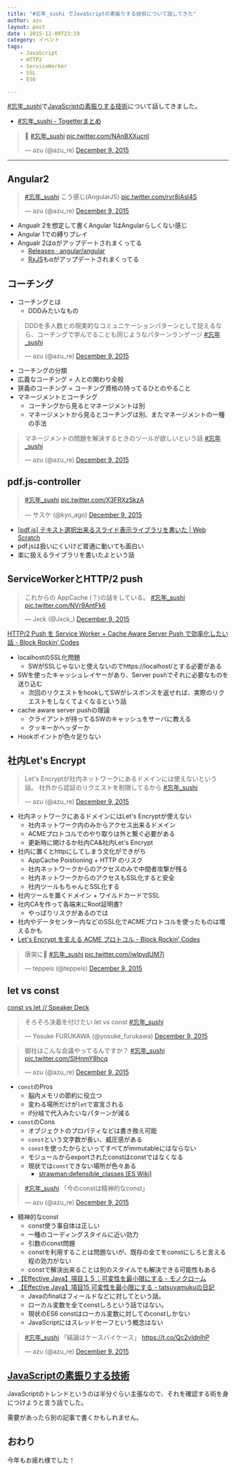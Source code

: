 ```yaml
---
title: "#忘年_sushi でJavaScriptの素振りする技術について話してきた"
author: azu
layout: post
date : 2015-12-09T23:19
category: イベント
tags:
    - JavaScript
    - HTTP2
    - ServiceWorker
    - SSL
    - ES6

---
```


[#忘年_sushi](https://twitter.com/search?q=%23%E5%BF%98%E5%B9%B4_sushi "#忘年_sushi")で[JavaScriptの素振りする技術](http://azu.github.io/slide/2015/year-end/javascript-swing.html "JavaScriptの素振りする技術")について話してきました。

- [#忘年_sushi - Togetterまとめ](http://togetter.com/li/910679 "#忘年_sushi - Togetterまとめ")

<blockquote class="twitter-tweet" lang="en"><p lang="und" dir="ltr">🍣 <a href="https://twitter.com/hashtag/%E5%BF%98%E5%B9%B4_sushi?src=hash">#忘年_sushi</a> <a href="https://t.co/NAnBXXucnl">pic.twitter.com/NAnBXXucnl</a></p>&mdash; azu (@azu_re) <a href="https://twitter.com/azu_re/status/674538717093085184">December 9, 2015</a></blockquote>
<script async src="//platform.twitter.com/widgets.js" charset="utf-8"></script>

----

## Angular2

<blockquote class="twitter-tweet" lang="en"><p lang="ja" dir="ltr"><a href="https://twitter.com/hashtag/%E5%BF%98%E5%B9%B4_sushi?src=hash">#忘年_sushi</a> こう感じ(AngularJS) <a href="https://t.co/rvr8jAsl4S">pic.twitter.com/rvr8jAsl4S</a></p>&mdash; azu (@azu_re) <a href="https://twitter.com/azu_re/status/674535461642104832">December 9, 2015</a></blockquote>
<script async src="//platform.twitter.com/widgets.js" charset="utf-8"></script>

- Angualr 2を想定して書くAngular 1はAngularらしくない感じ
- Angular 1での縛りプレイ
- Angualr 2はαがアップデートされまくってる
	- [Releases · angular/angular](https://github.com/angular/angular/releases "Releases · angular/angular")
	- [RxJS](https://github.com/ReactiveX/RxJS/releases "RxJS")もαがアップデートされまくってる


## コーチング

- コーチングとは
	- DDDみたいなもの

<blockquote class="twitter-tweet" lang="en"><p lang="ja" dir="ltr">DDDを多人数との現実的なコミュニケーションパターンとして捉えるなら、コーチングで学んでることも同じようなパターンランゲージ&#10; <a href="https://twitter.com/hashtag/%E5%BF%98%E5%B9%B4_sushi?src=hash">#忘年_sushi</a></p>&mdash; azu (@azu_re) <a href="https://twitter.com/azu_re/status/674537699605262336">December 9, 2015</a></blockquote>
<script async src="//platform.twitter.com/widgets.js" charset="utf-8"></script>


- コーチングの分類
- 広義なコーチング = 人との関わり全般
- 狭義のコーチング = コーチング資格の持ってるひとのやること
- マネージメントとコーチング
	- コーチングから見るとマネージメントは別
	- マネージメントから見るとコーチングは別、またマネージメントの一種の手法

<blockquote class="twitter-tweet" lang="en"><p lang="ja" dir="ltr">マネージメントの問題を解決するときのツールが欲しいという話 <a href="https://twitter.com/hashtag/%E5%BF%98%E5%B9%B4_sushi?src=hash">#忘年_sushi</a></p>&mdash; azu (@azu_re) <a href="https://twitter.com/azu_re/status/674541071724994560">December 9, 2015</a></blockquote>
<script async src="//platform.twitter.com/widgets.js" charset="utf-8"></script>

## pdf.js-controller

<blockquote class="twitter-tweet" lang="en"><p lang="und" dir="ltr"><a href="https://twitter.com/hashtag/%E5%BF%98%E5%B9%B4_sushi?src=hash">#忘年_sushi</a> <a href="https://t.co/X3FRXzSkzA">pic.twitter.com/X3FRXzSkzA</a></p>&mdash; サスケ (@kyo_ago) <a href="https://twitter.com/kyo_ago/status/674541370808270848">December 9, 2015</a></blockquote>
<script async src="//platform.twitter.com/widgets.js" charset="utf-8"></script>


- [[pdf.js] テキスト選択出来るスライド表示ライブラリを書いた | Web Scratch](http://efcl.info/2015/12/07/pdf.js-controller/ "[pdf.js] テキスト選択出来るスライド表示ライブラリを書いた | Web Scratch")
- pdf.jsは扱いにくいけど普通に動いても面白い
- 楽に扱えるライブラリを書いたよという話

## ServiceWorkerとHTTP/2 push

<blockquote class="twitter-tweet" lang="en"><p lang="ja" dir="ltr">これからの AppCache (？)の話をしている。 <a href="https://twitter.com/hashtag/%E5%BF%98%E5%B9%B4_sushi?src=hash">#忘年_sushi</a> <a href="https://t.co/NVr9AntFk6">pic.twitter.com/NVr9AntFk6</a></p>&mdash; Jxck (@Jxck_) <a href="https://twitter.com/Jxck_/status/674553985764737024">December 9, 2015</a></blockquote>
<script async src="//platform.twitter.com/widgets.js" charset="utf-8"></script>

[HTTP/2 Push を Service Worker + Cache Aware Server Push で効率化したい話 - Block Rockin’ Codes](http://jxck.hatenablog.com/entry/service-worker-casper "HTTP/2 Push を Service Worker + Cache Aware Server Push で効率化したい話 - Block Rockin’ Codes")

- localhostのSSL化問題
	- SWがSSLじゃないと使えないのでhttps://localhost/とする必要がある
- SWを使ったキャッシュレイヤーがあり、Server pushでそれに必要なものを送り込む
	- 次回のリクエストをhookしてSWがレスポンスを返せれば、実際のリクエストをしなくてよくなるという話
- cache aware server pushの理論
	- クライアントが持ってるSWのキャッシュをサーバに教える
	- クッキーかヘッダーか
- Hookポイントが色々足りない

## 社内Let's Encrypt

<blockquote class="twitter-tweet" lang="en"><p lang="ja" dir="ltr">Let&#39;s Encryptが社内ネットワークにあるドメインには使えないという話。&#10;社外から認証のリクエストを制限してるから <a href="https://twitter.com/hashtag/%E5%BF%98%E5%B9%B4_sushi?src=hash">#忘年_sushi</a></p>&mdash; azu (@azu_re) <a href="https://twitter.com/azu_re/status/674554358290255872">December 9, 2015</a></blockquote>
<script async src="//platform.twitter.com/widgets.js" charset="utf-8"></script>

- 社内ネットワークにあるドメインにはLet's Encryptが使えない
	- 社内ネットワーク内のみからアクセス出来るドメイン
	- ACMEプロトコルでのやり取りは外と繋ぐ必要がある
	- 更新時に開けるか社内CA&社内Let's Encrypt
- 社内に置くとhttpにしてしまう文化ができがち
	- AppCache Poistioning + HTTP のリスク
	- 社内ネットワークからのアクセスのみで中間者攻撃が残る
	- 社内ネットワークからのアクセスもSSL化すると安全
	- 社内ツールもちゃんとSSL化する
- 社内ツールを置くドメイン + ワイルドカードでSSL
- 社内CAを作って各端末にRoot証明書?
	- やっぱりリスクがあるのでは
- 社内やデータセンター内などのSSL化でACMEプロトコルを使ったものは増えるかも
- [Let's Encrypt を支える ACME プロトコル - Block Rockin’ Codes](http://jxck.hatenablog.com/entry/letsencrypt-acme "Let&#39;s Encrypt を支える ACME プロトコル - Block Rockin’ Codes")


<blockquote class="twitter-tweet" lang="en"><p lang="ja" dir="ltr">唐突に🍣 <a href="https://twitter.com/hashtag/%E5%BF%98%E5%B9%B4_sushi?src=hash">#忘年_sushi</a> <a href="https://t.co/iwIpydUM7j">pic.twitter.com/iwIpydUM7j</a></p>&mdash; teppeis (@teppeis) <a href="https://twitter.com/teppeis/status/674571307334275076">December 9, 2015</a></blockquote>
<script async src="//platform.twitter.com/widgets.js" charset="utf-8"></script>

## let vs const 


[const vs let // Speaker Deck](https://speakerdeck.com/yosuke_furukawa/const-vs-let "const vs let // Speaker Deck")

<blockquote class="twitter-tweet" lang="en"><p lang="ja" dir="ltr">そろそろ決着を付けたい let vs const <a href="https://twitter.com/hashtag/%E5%BF%98%E5%B9%B4_sushi?src=hash">#忘年_sushi</a></p>&mdash; Yosuke FURUKAWA (@yosuke_furukawa) <a href="https://twitter.com/yosuke_furukawa/status/674437783772004352">December 9, 2015</a></blockquote>
<script async src="//platform.twitter.com/widgets.js" charset="utf-8"></script>

<blockquote class="twitter-tweet" lang="en"><p lang="ja" dir="ltr">御社はこんな会議やってるんですか？ <a href="https://twitter.com/hashtag/%E5%BF%98%E5%B9%B4_sushi?src=hash">#忘年_sushi</a> <a href="https://t.co/SIHnmY8hcq">pic.twitter.com/SIHnmY8hcq</a></p>&mdash; azu (@azu_re) <a href="https://twitter.com/azu_re/status/674559952023719936">December 9, 2015</a></blockquote>
<script async src="//platform.twitter.com/widgets.js" charset="utf-8"></script>

- `const`のPros
	- 脳内メモリの節約に役立つ
	- 変わる場所だけが`let`で宣言される
	- if分岐で代入みたいなパターンが減る
- `const`のCons
	- オブジェクトのプロパティなどは書き換え可能
	- `const`という文字数が長い、威圧感がある
	- `const`を使ったからといってすべてがimmutableにはならない
	- モジュールからexportされたconstはconstではなくなる
	- 現状では`const`できない場所が色々ある
		- [strawman:defensible_classes [ES Wiki]](http://wiki.ecmascript.org/doku.php?id=strawman:defensible_classes "strawman:defensible_classes [ES Wiki]")


<blockquote class="twitter-tweet" lang="en"><p lang="ja" dir="ltr"><a href="https://twitter.com/hashtag/%E5%BF%98%E5%B9%B4_sushi?src=hash">#忘年_sushi</a> 「今のconstは精神的なconst」</p>&mdash; azu (@azu_re) <a href="https://twitter.com/azu_re/status/674565236536422400">December 9, 2015</a></blockquote>
<script async src="//platform.twitter.com/widgets.js" charset="utf-8"></script>
	
		
- 精神的なconst
	- const使う事自体は正しい
	- 一種のコーディングスタイルに近い効力
	- 引数のconst問題
	- constを利用することは問題ないが、既存の全てをconstにしろと言える程の効力がない
	- constで解決出来ることは別のスタイルでも解決できる可能性もある
- [【Effective Java】項目１５：可変性を最小限にする - モノクローム](http://hjm333.hatenablog.com/entry/2015/09/15/000644)
- [【Effective Java】項目15 可変性を最小限にする - tatsuyamukuの日記](http://tatsuyamuku.hatenablog.com/entry/2015/06/20/223021)
	- Javaのfinalはフィールドなどに対してという話。
	- ローカル変数を全てconstしろという話ではない。
	- 現状のES6 constはローカル変数に対してのconstしかない
	- JavaScriptにはスレッドセーフという概念はない

<blockquote class="twitter-tweet" lang="en"><p lang="ja" dir="ltr"><a href="https://twitter.com/hashtag/%E5%BF%98%E5%B9%B4_sushi?src=hash">#忘年_sushi</a> 「結論はケースバイケース」 <a href="https://t.co/Qc2vIdnlhP">https://t.co/Qc2vIdnlhP</a></p>&mdash; azu (@azu_re) <a href="https://twitter.com/azu_re/status/674568622187020288">December 9, 2015</a></blockquote>
<script async src="//platform.twitter.com/widgets.js" charset="utf-8"></script>

## [JavaScriptの素振りする技術](http://azu.github.io/slide/2015/year-end/javascript-swing.html "JavaScriptの素振りする技術")

JavaScriptのトレンドというのは半分ぐらい主張なので、それを確認する術を身につけようと言う話でした。

需要があったら別の記事で書くかもしれません。

## おわり

今年もお疲れ様でした！
